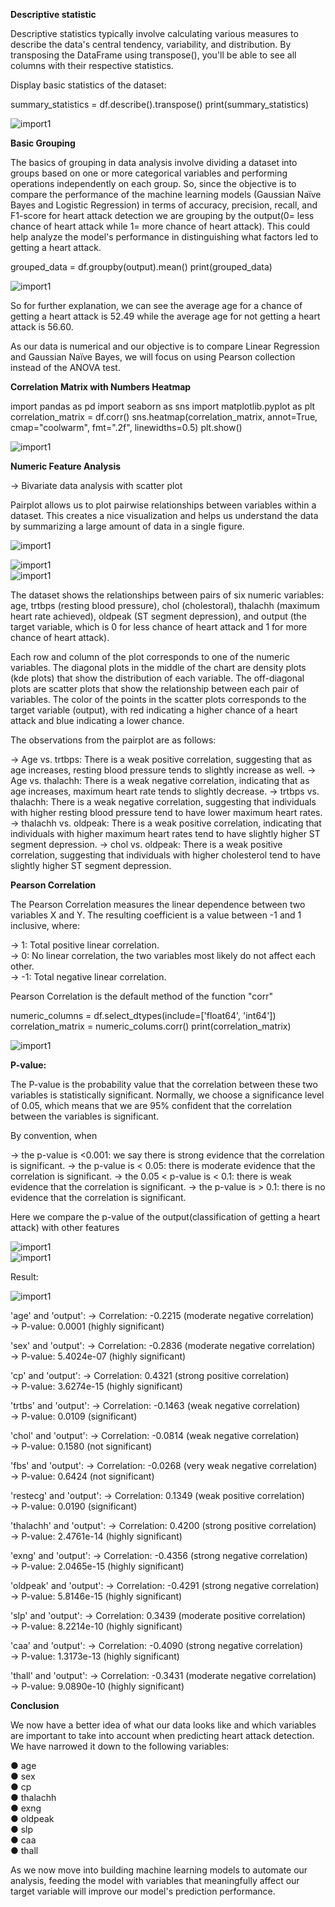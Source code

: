 <b>Descriptive statistic</b>

Descriptive statistics typically involve calculating various measures to describe the data's central tendency, 
variability, and distribution. By transposing the DataFrame using transpose(), 
you'll be able to see all columns with their respective statistics.

Display basic statistics of the dataset:

summary_statistics = df.describe().transpose()
print(summary_statistics)

![import1](https://drive.google.com/file/d/1s0eXihy7XYkpyhycCs0ABRMgPr9jJwSP/view?usp=sharing)


<b>Basic Grouping</b>

The basics of grouping in data analysis involve dividing a dataset into groups based on one or more categorical variables and performing operations independently on each group. So, since the objective is to compare the performance of the machine learning models (Gaussian Naïve Bayes and Logistic Regression) in terms of accuracy, precision, recall, and F1-score for heart attack detection we are grouping by the output(0= less chance of heart attack while 1= more chance of heart attack). This could help analyze the model's performance in distinguishing what factors led to getting a heart attack.

grouped_data = df.groupby(output).mean()
print(grouped_data)

![import1](https://drive.google.com/file/d/1_GZOPt2Xt_xP4Q39ed60dMlSv-bGz9_R/view?usp=drive_link)

So for further explanation, we can see the average age for a chance of getting a heart attack is 52.49 while the average age for not getting a heart attack is 56.60.

As our data is numerical and our objective is to compare Linear Regression and Gaussian Naïve Bayes, we will focus on using Pearson collection instead of the ANOVA test.

<b>Correlation Matrix with Numbers Heatmap</b>

import pandas as pd
import seaborn as sns
import matplotlib.pyplot as plt
correlation_matrix = df.corr()
sns.heatmap(correlation_matrix, annot=True, cmap="coolwarm", fmt=".2f", linewidths=0.5)
plt.show()

![import1](https://drive.google.com/file/d/19SCcqrUiqa--_AYHJtGb3iqPodI2EnaZ/view?usp=drive_link)

<b>Numeric Feature Analysis</b>

-> Bivariate data analysis with scatter plot

Pairplot allows us to plot pairwise relationships between variables within a dataset. This creates a nice visualization and helps us understand the data by summarizing a large amount of data in a single figure.

![import1](https://drive.google.com/file/d/1jGu-E_FwLAix8v6h5CyToCYUcYoPEQuO/view?usp=drive_link)

![import1](https://drive.google.com/file/d/1-hiXBTJJvSV09d3qoVGgVQGzo12vKYah/view?usp=drive_link) <br>
![import1](https://drive.google.com/file/d/1QlC58xNsINn9taau0yj5TCwKYCZjtZcA/view?usp=drive_link)

The dataset shows the relationships between pairs of six numeric variables: age, trtbps (resting blood pressure), chol (cholestoral), thalachh (maximum heart rate achieved), oldpeak (ST segment depression), and output (the target variable, which is 0 for less chance of heart attack and 1 for more chance of heart attack).

Each row and column of the plot corresponds to one of the numeric variables. The diagonal plots in the middle of the chart are density plots (kde plots) that show the distribution of each variable. The off-diagonal plots are scatter plots that show the relationship between each pair of variables. The color of the points in the scatter plots corresponds to the target variable (output), with red indicating a higher chance of a heart attack and blue indicating a lower chance.

The observations from the pairplot are as follows:

-> Age vs. trtbps: There is a weak positive correlation, suggesting that as age increases, resting blood pressure tends to slightly increase as well.
-> Age vs. thalachh: There is a weak negative correlation, indicating that as age increases, maximum heart rate tends to slightly decrease.
-> trtbps vs. thalachh: There is a weak negative correlation, suggesting that individuals with higher resting blood pressure tend to have lower maximum heart rates.
-> thalachh vs. oldpeak: There is a weak positive correlation, indicating that individuals with higher maximum heart rates tend to have slightly higher ST segment depression.
-> chol vs. oldpeak: There is a weak positive correlation, suggesting that individuals with higher cholesterol tend to have slightly higher ST segment depression.

<b>Pearson Correlation</b>

The Pearson Correlation measures the linear dependence between two variables X and Y. The resulting coefficient is a value between -1 and 1 inclusive, where:

  -> 1: Total positive linear correlation. <br>
  -> 0: No linear correlation, the two variables most likely do not affect each other. <br>
  -> -1: Total negative linear correlation.

Pearson Correlation is the default method of the function "corr"

numeric_columns = df.select_dtypes(include=['float64', 'int64'])
correlation_matrix = numeric_colums.corr()
print(correlation_matrix)

![import1](https://drive.google.com/file/d/1JIisPHVklTAbST3g0UnVCbgW1y27Xzpg/view?usp=drive_link)

<b>P-value:</b>

The P-value is the probability value that the correlation between these two variables is statistically significant. Normally, we choose a significance level of 0.05, which means that we are 95% confident that the correlation between the variables is significant.

By convention, when 

-> the p-value is <0.001: we say there is strong evidence that the correlation is significant.
-> the p-value is < 0.05: there is moderate evidence that the correlation is significant.
-> the 0.05 < p-value is < 0.1: there is weak evidence that the correlation is significant.
-> the p-value is > 0.1: there is no evidence that the correlation is significant.

Here we compare the p-value of the output(classification of getting a heart attack) with other features

![import1](https://drive.google.com/file/d/1jdoKa1BrqkcuqNZ48L3O7fGgfWiQBqdj/view?usp=drive_link) <br>
![import1](https://drive.google.com/file/d/1K1llWx7yX040HdpnxC2ocSUWQ3Fggm_G/view?usp=drive_link)

Result:

![import1](https://drive.google.com/file/d/1PqUI-JcznGnhAcck1dmiUho3H-9ZXVKI/view?usp=drive_link)

'age' and 'output':
-> Correlation: -0.2215 (moderate negative correlation) <br>
-> P-value: 0.0001 (highly significant)

'sex' and 'output':
-> Correlation: -0.2836 (moderate negative correlation)<br>
-> P-value: 5.4024e-07 (highly significant)

'cp' and 'output':
-> Correlation: 0.4321 (strong positive correlation)<br>
-> P-value: 3.6274e-15 (highly significant)

'trtbs' and 'output':
-> Correlation: -0.1463 (weak negative correlation)<br>
-> P-value: 0.0109 (significant)

'chol' and 'output':
-> Correlation: -0.0814 (weak negative correlation)<br>
-> P-value: 0.1580 (not significant)

'fbs' and 'output':
-> Correlation: -0.0268 (very weak negative correlation)<br>
-> P-value: 0.6424 (not significant)

'restecg' and 'output':
-> Correlation: 0.1349 (weak positive correlation)<br>
-> P-value: 0.0190 (significant)

'thalachh' and 'output':
-> Correlation: 0.4200 (strong positive correlation)<br>
-> P-value: 2.4761e-14 (highly significant)

'exng' and 'output':
-> Correlation: -0.4356 (strong negative correlation)<br>
-> P-value: 2.0465e-15 (highly significant)

 'oldpeak' and 'output':
-> Correlation: -0.4291 (strong negative correlation)<br>
-> P-value: 5.8146e-15 (highly significant)

'slp' and 'output':
-> Correlation: 0.3439 (moderate positive correlation)<br>
-> P-value: 8.2214e-10 (highly significant)

'caa' and 'output':
-> Correlation: -0.4090 (strong negative correlation)<br>
-> P-value: 1.3173e-13 (highly significant)

'thall' and 'output':
-> Correlation: -0.3431 (moderate negative correlation)<br>
-> P-value: 9.0890e-10 (highly significant)

<b>Conclusion</b>

We now have a better idea of what our data looks like and which variables are important to take into account when predicting heart attack detection. We have narrowed it down to the following variables:

●     age <br>
●     sex <br>
●     cp <br>
●     thalachh <br>
●     exng <br>
●     oldpeak <br>
●     slp <br>
●     caa <br>
●     thall 

As we now move into building machine learning models to automate our analysis, feeding the model with variables that meaningfully affect our target variable will improve our model's prediction performance.

